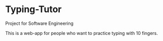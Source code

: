 # Typing-Tutor
Project for Software Engineering

This is a web-app for people who want to practice typing with 10 fingers.
